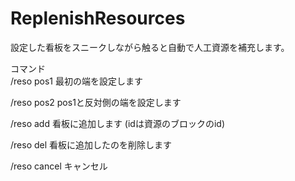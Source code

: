 # ReplenishResources

設定した看板をスニークしながら触ると自動で人工資源を補充します。

コマンド  
/reso pos1
最初の端を設定します

/reso pos2
pos1と反対側の端を設定します

/reso add <id>
看板に追加します
(idは資源のブロックのid)

/reso del
看板に追加したのを削除します

/reso cancel
キャンセル
